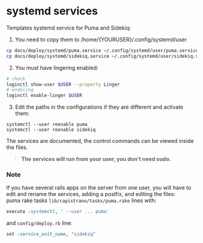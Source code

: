 # systemd services
Templates systemd service for Puma and Sidekiq:
1. You need to copy them to /home/{YOURUSER}/.config/systemd/user
  ```bash
  cp docs/deploy/systemd/puma.service ~/.config/systemd/user/puma.service
  cp docs/deploy/systemd/sidekiq.service ~/.config/systemd/user/sidekiq.service
  ```
2. You must have lingering enabled:
  ```bash
  # check
  loginctl show-user $USER --property Linger
  # enabling
  loginctl enable-linger $USER
  ```
3. Edit the paths in the configurations if they are different and activate them:
  ```
  systemctl --user reenable puma 
  systemctl --user reenable sidekiq
  ```
The services are documented, the control commands can be viewed inside the files.

> **The services will run from your user, you don't need sudo.**


### Note
If you have several rails apps on the server from one user,  you will have to edit and rename the services, adding a postfix, and editing the files:  
puma rake tasks `lib/capistrano/tasks/puma.rake` lines with:
```ruby
execute :systemctl, ' --user ... puma'
```
and  `config/deploy.rb` line:
```ruby
set :service_unit_name, "sidekiq"
```
